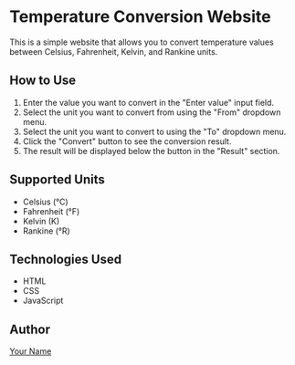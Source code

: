 # Temperature Conversion Website

This is a simple website that allows you to convert temperature values between Celsius, Fahrenheit, Kelvin, and Rankine units.

## How to Use

1. Enter the value you want to convert in the "Enter value" input field.
2. Select the unit you want to convert from using the "From" dropdown menu.
3. Select the unit you want to convert to using the "To" dropdown menu.
4. Click the "Convert" button to see the conversion result.
5. The result will be displayed below the button in the "Result" section.

## Supported Units

- Celsius (°C)
- Fahrenheit (°F)
- Kelvin (K)
- Rankine (°R)

## Technologies Used

- HTML
- CSS
- JavaScript

## Author

[Your Name](https://github.com/Ayush6115)


